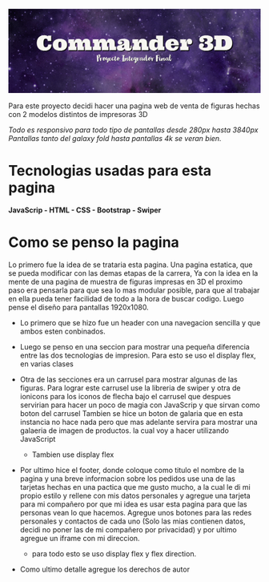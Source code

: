 ![Commander 3D](banner.jpg)

Para este proyecto decidi hacer una pagina web de venta de figuras
hechas con 2 modelos distintos de impresoras 3D

<em> Todo es responsivo para todo tipo de pantallas desde 280px hasta 3840px</em>
<em> Pantallas tanto del galaxy fold hasta pantallas 4k se veran bien. </em>

# __Tecnologias usadas para esta pagina__

 __JavaScrip - HTML - CSS - Bootstrap - Swiper__



# __Como se penso la pagina__

Lo primero fue la idea de se trataria esta pagina. Una pagina estatica, que se pueda modificar con las demas etapas de la carrera,
Ya con la idea en la mente de una pagina de muestra de figuras impresas en 3D el proximo paso era pensarla para que sea lo mas modular posible,
para que al trabajar en ella pueda tener facilidad de todo a la hora de buscar codigo.
Luego pense el diseño para pantallas 1920x1080.

- Lo primero que se hizo fue un header con una navegacion sencilla y que ambos esten conbinados.

- Luego se penso en una seccion para mostrar una pequeña diferencia entre las dos tecnologias de impresion.
    Para esto se uso el display flex, en varias clases

- Otra de las secciones era un carrusel para mostrar algunas de las figuras.
    Para lograr este carrusel use la libreria de swiper y otra de ionicons para los iconos de flecha bajo el carrusel que despues servirian para
    hacer un poco de magia con JavaScrip y que sirvan como boton del carrusel
    Tambien se hice un boton de galaria que en esta instancia no hace nada pero que mas adelante servira para mostrar una galaeria de imagen
    de productos. la cual voy a hacer utilizando JavaScript
    - Tambien use display flex


- Por ultimo hice el footer, donde coloque como titulo el nombre de la pagina y una breve informacion sobre los pedidos
    use una de las tarjetas hechas en una pactica que me gusto mucho, a la cual le di mi propio estilo y rellene con mis datos personales
    y agregue una tarjeta para mi compañero por que mi idea es usar esta pagina para que las personas vean lo que hacemos.
    Agregue unos botones para las redes personales y contactos de cada uno (Solo las mias contienen datos, decidi no poner las de mi compañero por privacidad)
    y por ultimo agregue un iframe con mi direccion.
    - para todo esto se uso display flex y flex direction.


- Como ultimo detalle agregue los derechos de autor 



